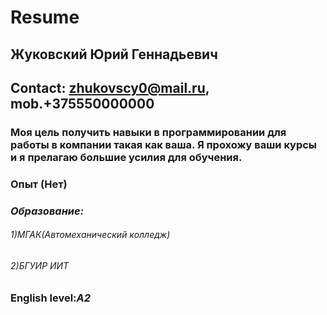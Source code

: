 # Resume 
## Жуковский Юрий Геннадьевич
## Contact: zhukovscy0@mail.ru, mob.+375550000000
### Моя цель получить навыки в программировании для работы в компании такая как ваша. Я прохожу ваши курсы и я прелагаю большие усилия для обучения.
### Опыт (Нет)
### *Образование:* 
###### 1)МГАК(Автомеханический колледж)
###### 2)БГУИР ИИТ 
### English level:*A2*
